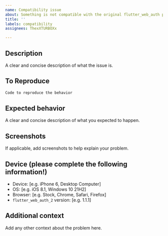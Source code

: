 ```yaml
---
name: Compatibility issue
about: Something is not compatible with the original flutter_web_auth plugin?
title: ''
labels: compatibility
assignees: ThexXTURBOXx

---
```


## Description
A clear and concise description of what the issue is.

## To Reproduce
```dart
Code to reproduce the behavior
```

## Expected behavior
A clear and concise description of what you expected to happen.

## Screenshots
If applicable, add screenshots to help explain your problem.

## Device (please complete the following information!)
 - Device: [e.g. iPhone 6, Desktop Computer]
 - OS: [e.g. iOS 8.1, Windows 10 21H2]
 - Browser: [e.g. Stock, Chrome, Safari, Firefox]
 - `flutter_web_auth_2` version: [e.g. 1.1.1]

## Additional context
Add any other context about the problem here.
